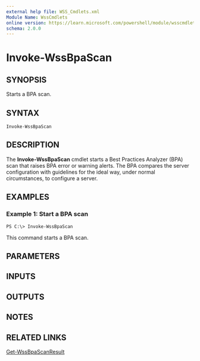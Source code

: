 ```yaml
---
external help file: WSS_Cmdlets.xml
Module Name: WssCmdlets
online version: https://learn.microsoft.com/powershell/module/wsscmdlets/invoke-wssbpascan?view=windowsserver2012-ps&wt.mc_id=ps-gethelp
schema: 2.0.0
---
```


# Invoke-WssBpaScan

## SYNOPSIS
Starts a BPA scan.

## SYNTAX

```
Invoke-WssBpaScan
```

## DESCRIPTION
The **Invoke-WssBpaScan** cmdlet starts a Best Practices Analyzer (BPA) scan that raises BPA error or warning alerts.
The BPA compares the server configuration with guidelines for the ideal way, under normal circumstances, to configure a server.

## EXAMPLES

### Example 1: Start a BPA scan
```
PS C:\> Invoke-WssBpaScan
```

This command starts a BPA scan.

## PARAMETERS

## INPUTS

## OUTPUTS

## NOTES

## RELATED LINKS

[Get-WssBpaScanResult](./Get-WssBpaScanResult.md)

